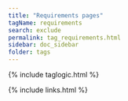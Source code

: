 ```yaml
---
title: "Requirements pages"
tagName: requirements
search: exclude
permalink: tag_requirements.html
sidebar: doc_sidebar
folder: tags
---
```

{% include taglogic.html %}

{% include links.html %}
